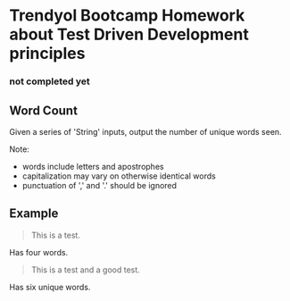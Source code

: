 # Trendyol Bootcamp Homework about Test Driven Development principles

### not completed yet


## Word Count

Given a series of 'String' inputs, output the number of unique words seen.

Note:

- words include letters and apostrophes
- capitalization may vary on otherwise identical words
- punctuation of ',' and '.' should be ignored

## Example

> This is a test.

Has four words.

> This is a test and a good test.

Has six unique words.
